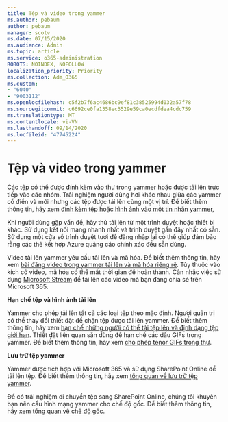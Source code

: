 ```yaml
---
title: Tệp và video trong yammer
ms.author: pebaum
author: pebaum
manager: scotv
ms.date: 07/15/2020
ms.audience: Admin
ms.topic: article
ms.service: o365-administration
ROBOTS: NOINDEX, NOFOLLOW
localization_priority: Priority
ms.collection: Adm_O365
ms.custom:
- "6040"
- "9003112"
ms.openlocfilehash: c5f2b7f6ac4686bc9ef81c38525994d032a57f78
ms.sourcegitcommit: c6692ce0fa1358ec3529e59ca0ecdfdea4cdc759
ms.translationtype: MT
ms.contentlocale: vi-VN
ms.lasthandoff: 09/14/2020
ms.locfileid: "47745224"
---
```

# <a name="files-and-videos-in-yammer"></a>Tệp và video trong yammer

Các tệp có thể được đính kèm vào thư trong yammer hoặc được tải lên trực tiếp vào các nhóm. Trải nghiệm người dùng hơi khác nhau giữa các yammer cổ điển và mới nhưng các tệp được tải lên cùng một vị trí. Để biết thêm thông tin, hãy xem [đính kèm tệp hoặc hình ảnh vào một tin nhắn yammer](https://support.microsoft.com/office/attach-a-file-or-image-to-a-yammer-message-f576d4d1-ad66-4ce4-9c43-46cf75978dbf),  

Khi người dùng gặp vấn đề, hãy thử tải lên từ một trình duyệt hoặc thiết bị khác. Sử dụng kết nối mạng nhanh nhất và trình duyệt gần đây nhất có sẵn. Sử dụng một cửa sổ trình duyệt tươi để đăng nhập lại có thể giúp đảm bảo rằng các thẻ kết hợp Azure quảng cáo chính xác đều sẵn dùng.

Video tải lên yammer yêu cầu tải lên và mã hóa. Để biết thêm thông tin, hãy xem [bài đăng video trong yammer tải lên và mã hóa riêng rẽ](https://support.microsoft.com/office/video-posts-in-yammer-upload-and-encode-separately-5b3a348e-3a0a-4c4b-95b1-eabdf245ba25). Tùy thuộc vào kích cỡ video, mã hóa có thể mất thời gian để hoàn thành. Cân nhắc việc sử dụng [Microsoft Stream](https://docs.microsoft.com/stream/overview) để tải lên các video mà bạn đang chia sẻ trên Microsoft 365.

**Hạn chế tệp và hình ảnh tải lên**

Yammer cho phép tải lên tất cả các loại tệp theo mặc định. Người quản trị có thể thay đổi thiết đặt để chặn tệp được tải lên yammer. Để biết thêm thông tin, hãy xem [hạn chế những người có thể tải tệp lên và định dạng tệp giới hạn](https://docs.microsoft.com/yammer/configure-your-yammer-network/configure-yammer#restrict-who-can-upload-files-and-limit-file-formats). Thiết đặt liên quan sẵn dùng để hạn chế các dấu GIFs trong yammer. Để biết thêm thông tin, hãy xem [cho phép tenor GIFs trong thư](https://docs.microsoft.com/yammer/configure-your-yammer-network/configure-yammer#allow-tenor-gifs-in-messages).

**Lưu trữ tệp yammer**

Yammer được tích hợp với Microsoft 365 và sử dụng SharePoint Online để tải lên tệp. Để biết thêm thông tin, hãy xem [tổng quan về lưu trữ tệp yammer](https://docs.microsoft.com/yammer/get-started-with-yammer/file-storage). 

Để có trải nghiệm di chuyển tệp sang SharePoint Online, chúng tôi khuyên bạn nên cấu hình mạng yammer cho chế độ gốc. Để biết thêm thông tin, hãy xem [tổng quan về chế độ gốc](https://docs.microsoft.com/yammer/configure-your-yammer-network/overview-native-mode). 